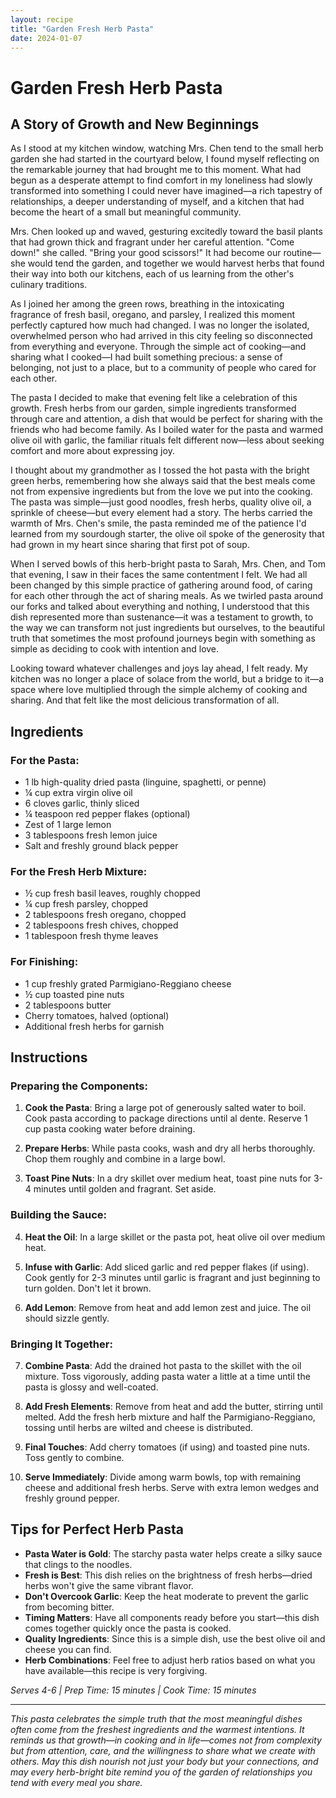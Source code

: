```yaml
---
layout: recipe
title: "Garden Fresh Herb Pasta"
date: 2024-01-07
---
```


# Garden Fresh Herb Pasta

## A Story of Growth and New Beginnings

As I stood at my kitchen window, watching Mrs. Chen tend to the small herb garden she had started in the courtyard below, I found myself reflecting on the remarkable journey that had brought me to this moment. What had begun as a desperate attempt to find comfort in my loneliness had slowly transformed into something I could never have imagined—a rich tapestry of relationships, a deeper understanding of myself, and a kitchen that had become the heart of a small but meaningful community.

Mrs. Chen looked up and waved, gesturing excitedly toward the basil plants that had grown thick and fragrant under her careful attention. "Come down!" she called. "Bring your good scissors!" It had become our routine—she would tend the garden, and together we would harvest herbs that found their way into both our kitchens, each of us learning from the other's culinary traditions.

As I joined her among the green rows, breathing in the intoxicating fragrance of fresh basil, oregano, and parsley, I realized this moment perfectly captured how much had changed. I was no longer the isolated, overwhelmed person who had arrived in this city feeling so disconnected from everything and everyone. Through the simple act of cooking—and sharing what I cooked—I had built something precious: a sense of belonging, not just to a place, but to a community of people who cared for each other.

The pasta I decided to make that evening felt like a celebration of this growth. Fresh herbs from our garden, simple ingredients transformed through care and attention, a dish that would be perfect for sharing with the friends who had become family. As I boiled water for the pasta and warmed olive oil with garlic, the familiar rituals felt different now—less about seeking comfort and more about expressing joy.

I thought about my grandmother as I tossed the hot pasta with the bright green herbs, remembering how she always said that the best meals come not from expensive ingredients but from the love we put into the cooking. The pasta was simple—just good noodles, fresh herbs, quality olive oil, a sprinkle of cheese—but every element had a story. The herbs carried the warmth of Mrs. Chen's smile, the pasta reminded me of the patience I'd learned from my sourdough starter, the olive oil spoke of the generosity that had grown in my heart since sharing that first pot of soup.

When I served bowls of this herb-bright pasta to Sarah, Mrs. Chen, and Tom that evening, I saw in their faces the same contentment I felt. We had all been changed by this simple practice of gathering around food, of caring for each other through the act of sharing meals. As we twirled pasta around our forks and talked about everything and nothing, I understood that this dish represented more than sustenance—it was a testament to growth, to the way we can transform not just ingredients but ourselves, to the beautiful truth that sometimes the most profound journeys begin with something as simple as deciding to cook with intention and love.

Looking toward whatever challenges and joys lay ahead, I felt ready. My kitchen was no longer a place of solace from the world, but a bridge to it—a space where love multiplied through the simple alchemy of cooking and sharing. And that felt like the most delicious transformation of all.

## Ingredients

### For the Pasta:
- 1 lb high-quality dried pasta (linguine, spaghetti, or penne)
- ¼ cup extra virgin olive oil
- 6 cloves garlic, thinly sliced
- ¼ teaspoon red pepper flakes (optional)
- Zest of 1 large lemon
- 3 tablespoons fresh lemon juice
- Salt and freshly ground black pepper

### For the Fresh Herb Mixture:
- ½ cup fresh basil leaves, roughly chopped
- ¼ cup fresh parsley, chopped
- 2 tablespoons fresh oregano, chopped
- 2 tablespoons fresh chives, chopped
- 1 tablespoon fresh thyme leaves

### For Finishing:
- 1 cup freshly grated Parmigiano-Reggiano cheese
- ½ cup toasted pine nuts
- 2 tablespoons butter
- Cherry tomatoes, halved (optional)
- Additional fresh herbs for garnish

## Instructions

### Preparing the Components:
1. **Cook the Pasta**: Bring a large pot of generously salted water to boil. Cook pasta according to package directions until al dente. Reserve 1 cup pasta cooking water before draining.

2. **Prepare Herbs**: While pasta cooks, wash and dry all herbs thoroughly. Chop them roughly and combine in a large bowl.

3. **Toast Pine Nuts**: In a dry skillet over medium heat, toast pine nuts for 3-4 minutes until golden and fragrant. Set aside.

### Building the Sauce:
4. **Heat the Oil**: In a large skillet or the pasta pot, heat olive oil over medium heat.

5. **Infuse with Garlic**: Add sliced garlic and red pepper flakes (if using). Cook gently for 2-3 minutes until garlic is fragrant and just beginning to turn golden. Don't let it brown.

6. **Add Lemon**: Remove from heat and add lemon zest and juice. The oil should sizzle gently.

### Bringing It Together:
7. **Combine Pasta**: Add the drained hot pasta to the skillet with the oil mixture. Toss vigorously, adding pasta water a little at a time until the pasta is glossy and well-coated.

8. **Add Fresh Elements**: Remove from heat and add the butter, stirring until melted. Add the fresh herb mixture and half the Parmigiano-Reggiano, tossing until herbs are wilted and cheese is distributed.

9. **Final Touches**: Add cherry tomatoes (if using) and toasted pine nuts. Toss gently to combine.

10. **Serve Immediately**: Divide among warm bowls, top with remaining cheese and additional fresh herbs. Serve with extra lemon wedges and freshly ground pepper.

## Tips for Perfect Herb Pasta

- **Pasta Water is Gold**: The starchy pasta water helps create a silky sauce that clings to the noodles.
- **Fresh is Best**: This dish relies on the brightness of fresh herbs—dried herbs won't give the same vibrant flavor.
- **Don't Overcook Garlic**: Keep the heat moderate to prevent the garlic from becoming bitter.
- **Timing Matters**: Have all components ready before you start—this dish comes together quickly once the pasta is cooked.
- **Quality Ingredients**: Since this is a simple dish, use the best olive oil and cheese you can find.
- **Herb Combinations**: Feel free to adjust herb ratios based on what you have available—this recipe is very forgiving.

*Serves 4-6 | Prep Time: 15 minutes | Cook Time: 15 minutes*

---

*This pasta celebrates the simple truth that the most meaningful dishes often come from the freshest ingredients and the warmest intentions. It reminds us that growth—in cooking and in life—comes not from complexity but from attention, care, and the willingness to share what we create with others. May this dish nourish not just your body but your connections, and may every herb-bright bite remind you of the garden of relationships you tend with every meal you share.*